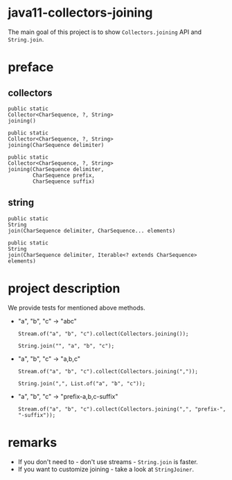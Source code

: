 # java11-collectors-joining
The main goal of this project is to show `Collectors.joining` API
and `String.join`.

# preface
## collectors
```
public static 
Collector<CharSequence, ?, String> 
joining()
```
```
public static 
Collector<CharSequence, ?, String> 
joining(CharSequence delimiter)
```
```
public static 
Collector<CharSequence, ?, String> 
joining(CharSequence delimiter,
        CharSequence prefix,
        CharSequence suffix)
```
## string
```
public static 
String 
join(CharSequence delimiter, CharSequence... elements)
```
```
public static 
String 
join(CharSequence delimiter, Iterable<? extends CharSequence> elements)
```

# project description
We provide tests for mentioned above methods.
* "a", "b", "c" -> "abc"
    ```
    Stream.of("a", "b", "c").collect(Collectors.joining());
    ```
    ```
    String.join("", "a", "b", "c");
    ```
* "a", "b", "c" -> "a,b,c"
    ```
    Stream.of("a", "b", "c").collect(Collectors.joining(","));
    ```
    ```
    String.join(",", List.of("a", "b", "c"));
    ```
* "a", "b", "c" -> "prefix-a,b,c-suffix"
    ```
    Stream.of("a", "b", "c").collect(Collectors.joining(",", "prefix-", "-suffix"));
    ```

# remarks
* If you don't need to - don't use streams - `String.join` is faster.
* If you want to customize joining - take a look at `StringJoiner`.